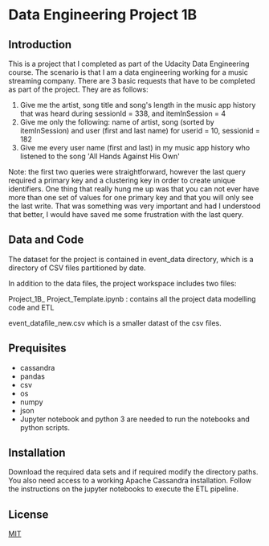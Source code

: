 # Data Engineering Project 1B
## Introduction

This is a project that I completed as part of the Udacity Data Engineering course. The scenario is that I am a data engineering working for a music streaming company. There are 3 basic requests that have to be completed as part of the project. They are as follows:
1.  Give me the artist, song title and song's length in the music app history that was heard during sessionId = 338, and itemInSession = 4
2. Give me only the following: name of artist, song (sorted by itemInSession) and user (first and last name) for userid = 10, sessionid = 182
3. Give me every user name (first and last) in my music app history who listened to the song 'All Hands Against His Own'

Note: the first two queries were straightforward, however the last query required a primary key and a clustering key in order to create unique identifiers. One thing that really hung me up was that you can not ever have more than one set of values for one primary key and that you will only see the last write. That was something was very important and had I understood that better, I would have saved me some frustration with the last query.

## Data and Code

The dataset for the project is contained in event_data directory, which is a directory of CSV files partitioned by date.

In addition to the data files, the project workspace includes two files:

Project_1B_ Project_Template.ipynb : contains all the project data modelling code and ETL

event_datafile_new.csv which is a smaller datast of the csv files. 


## Prequisites
* cassandra
* pandas
* csv
* os
* numpy
* json 
* Jupyter notebook and python 3 are needed to run the notebooks and python scripts.



## Installation
Download the required data sets and if required modify the directory paths. You also need access to a working Apache Cassandra installation. Follow the instructions on the jupyter notebooks to execute the ETL pipeline.

## License
[MIT](https://choosealicense.com/licenses/mit/)
